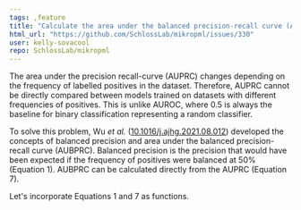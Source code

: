 ```yaml
---
tags: ,feature
title: "Calculate the area under the balanced precision-recall curve (AUBPRC)"
html_url: "https://github.com/SchlossLab/mikropml/issues/330"
user: kelly-sovacool
repo: SchlossLab/mikropml
---
```


The area under the precision recall-curve (AUPRC) changes depending on the frequency of labelled positives in the dataset. Therefore, AUPRC cannot be directly compared between models trained on datasets with different frequencies of positives. This is unlike AUROC, where 0.5 is always the baseline for binary classification representing a random classifier. 

To solve this problem, Wu _et al._ ([10.1016/j.ajhg.2021.08.012](https://doi.org/10.1016/j.ajhg.2021.08.012)) developed the concepts of balanced precision and area under the balanced precision-recall curve (AUBPRC). Balanced precision is the precision that would have been expected if the frequency of positives were balanced at 50% (Equation 1). AUBPRC can be calculated directly from the AUPRC (Equation 7).

Let's incorporate Equations 1 and 7 as functions.